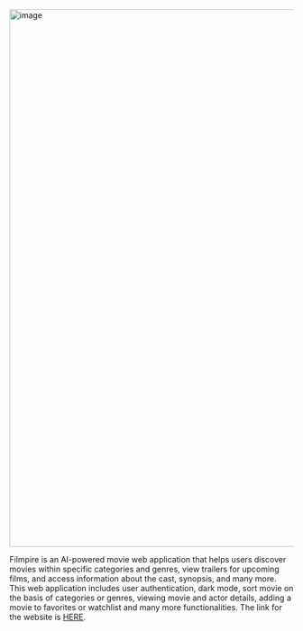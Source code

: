 <img width="954" alt="image" src="https://github.com/trunX04/Filmpire/assets/114066865/764ae0be-bf49-44e9-9a55-53e935e2aa2a">
<br />

Filmpire is an AI-powered movie web application that helps users discover movies within specific categories and genres, view trailers for upcoming films, and access information about the cast, synopsis, and many more.<br />
This web application includes user authentication, dark mode, sort movie on the basis of categories or genres, viewing movie and actor details, adding a movie to favorites or watchlist and many more functionalities.
The link for the website is [HERE](https://filmpire-bytarun.netlify.app/).
